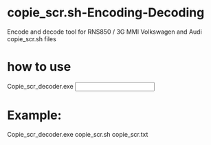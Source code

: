 # copie_scr.sh-Encoding-Decoding
Encode and decode tool for RNS850 / 3G MMI Volkswagen and Audi copie_scr.sh files

# how to use
Copie_scr_decoder.exe <input> <output>

# Example:
Copie_scr_decoder.exe copie_scr.sh copie_scr.txt

